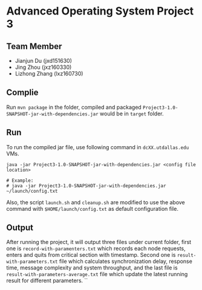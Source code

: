 # Advanced Operating System Project 3


## Team Member
- Jianjun Du (jxd151630)
- Jing Zhou (jxz160330)
- Lizhong Zhang (lxz160730)

## Complie
Run `mvn package` in the folder, compiled and packaged `Project3-1.0-SNAPSHOT-jar-with-dependencies.jar` would be in `target` folder.

## Run
To run the compiled jar file, use following command in `dcXX.utdallas.edu` VMs.

```
java -jar Project3-1.0-SNAPSHOT-jar-with-dependencies.jar <config file location>

# Example:
# java -jar Project3-1.0-SNAPSHOT-jar-with-dependencies.jar ~/launch/config.txt
```

Also, the script `launch.sh` and `cleanup.sh` are modified to use the above command with `$HOME/launch/config.txt` as default configuration file.

## Output
After running the project, it will output three files under current folder, first one is `record-with-paramenters.txt` which records each node requests, enters and
quits from critical section with timestamp. Second one is `result-with-parameters.txt` file which calculates synchronization delay, response time, message 
complexity and system throughput, and the last file is `result-with-parameters-average.txt` file which update the latest running result for different parameters.  ``